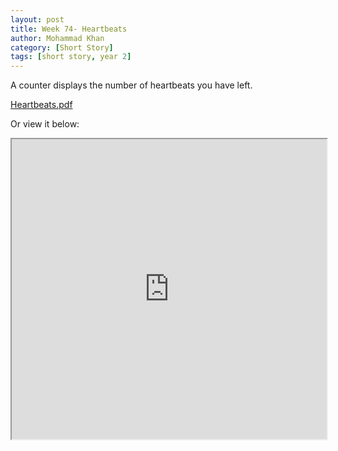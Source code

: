 ```yaml
---
layout: post
title: Week 74- Heartbeats
author: Mohammad Khan
category: [Short Story]
tags: [short story, year 2]
---
```

A counter displays the number of heartbeats you have left.





<p><a href="https://drive.google.com/file/d/1P_aAJ10evyKKEw-tP1cG5cwRAJUanw9g/view?usp=sharing">
Heartbeats.pdf</a></p>


Or view it below: 
<!-- <embed src="https://drive.google.com/file/d/1mrL8nISYXGzBGAjVw-4hgwagVCEkNMaT/view?usp=sharing#toolbar=0" width="800px" height="2100px" /> -->
<iframe src="https://drive.google.com/file/d/1P_aAJ10evyKKEw-tP1cG5cwRAJUanw9g/preview" width="100%" height="480" allow="autoplay"></iframe>